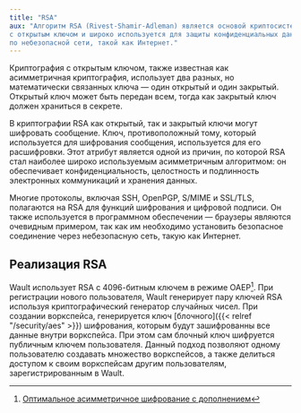 ```yaml
---
title: "RSA"
aux: "Алгоритм RSA (Rivest-Shamir-Adleman) является основой криптосистемы, который обеспечивает шифрование 
с открытым ключом и широко используется для защиты конфиденциальных данных, особенно когда он отправляется 
по небезопасной сети, такой как Интернет."
---
```


Криптография с открытым ключом, также известная как асимметричная криптография, использует два разных, 
но математически связанных ключа — один открытый и один закрытый. Открытый ключ может быть передан всем, 
тогда как закрытый ключ должен храниться в секрете.

В криптографии RSA как открытый, так и закрытый ключи могут шифровать сообщение. Ключ, противоположный 
тому, который используется для шифрования сообщения, используется для его расшифровки. Этот атрибут является 
одной из причин, по которой RSA стал наиболее широко используемым асимметричным алгоритмом: он обеспечивает 
конфиденциальность, целостность и подлинность электронных коммуникаций и хранения данных.

Многие протоколы, включая SSH, OpenPGP, S/MIME и SSL/TLS, полагаются на RSA для функций шифрования и 
цифровой подписи. Он также используется в программном обеспечении — браузеры являются очевидным примером, 
так как им необходимо установить безопасное соединение через небезопасную сеть, такую как Интернет.

## Реализация RSA
Wault использует RSA с 4096-битным ключем в режиме OAEP[^1]. При регистрации нового пользователя, Wault
генерирует пару ключей RSA используя криптографический генератор случайных чисел. При создании воркспейса,
генерируется ключ [блочного]({{< relref "/security/aes" >}}) шифрования, которым будут зашифрованны все данные внутри 
воркспейса. При этом сам блочный ключ шифруется публичным ключем пользователя. Данный подход  позволяют
одному пользователю создавать множество воркспейсов, а также делиться доступом к своим воркспейсам
другим пользователям, зарегистрированным в Wault.

[^1]: [Оптимальное асимметричное шифрование с дополнением](https://ru.wikipedia.org/wiki/Оптимальное_асимметричное_шифрование_с_дополнением)
